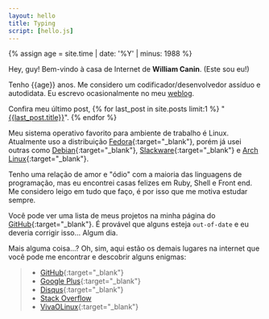 ```yaml
---
layout: hello
title: Typing
script: [hello.js]
---
```



{% assign age = site.time | date: '%Y' | minus: 1988 %}

Hey, guy! Bem-vindo à casa de Internet de **William Canin**. (Este sou eu!)

Tenho {{age}} anos. Me considero um codificador/desenvolvedor assíduo e autodidata. Eu escrevo ocasionalmente no meu [weblog]({{site.url}}{{site.baseurl}}/blog/).

Confira meu último post, {% for last_post in site.posts limit:1 %}
"<a href="{{site.url}}{{site.baseurl}}{{last_post.url}}">{{last_post.title}}</a>". {% endfor %}

Meu sistema operativo favorito para ambiente de trabalho é Linux. Atualmente uso a distribuição [Fedora](https://getfedora.org/pt_BR/){:target="_blank"}, porém já usei outras como [Debian](https://www.debian.org/){:target="_blank"}, [Slackware](http://www.slackware.com/){:target="_blank"} e [Arch Linux](https://www.archlinux.org/){:target="_blank"}.

Tenho uma relação de amor e "ódio" com a maioria das linguagens de programação, mas eu encontrei casas felizes em Ruby, Shell e Front end. Me considero leigo em tudo que faço, é por isso que me motiva estudar sempre.

Você pode ver uma lista de meus projetos na minha página do [GitHub](https://github.com/williamcanin){:target="_blank"}. É provável que alguns esteja `out-of-date` e eu deveria corrigir isso... Algum dia.

Mais alguma coisa...? Oh, sim, aqui estão os demais lugares na internet que você pode me encontrar e descobrir alguns enigmas:

> * [GitHub](https://github.com/williamcanin){:target="_blank"}
> * [Google Plus](https://plus.google.com/+WilliamCanin){:target="_blank"}
> * [Disqus](https://disqus.com/by/williamcanin/){:target="_blank"}
> * [Stack Overflow](https://pt.stackoverflow.com/users/15113/williamcanin)
> * [VivaOLinux](https://www.vivaolinux.com.br/~willnux){:target="_blank"}
